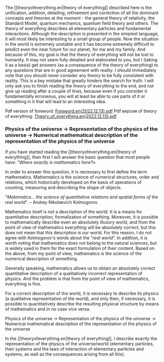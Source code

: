 The [[theoryofeverything.en|theory of everything]] described here is the unification, addition, detailing, refinement and correction of all the dominant concepts and theories at the moment - the general theory of relativity, the Standard Model, quantum mechanics, quantum field theory and others. The theory of everything describes all elementary particles and fundamental interactions. Although the description is presented in the simplest language, it will most likely be interesting to a small group of people. Now the situation in the world is extremely unstable and it has become extremely difficult to predict even the near future for our planet, for me and my family. And because of this, my goal is that the theory of everything will not be lost to humanity. It may not seem fully detailed and elaborated to you, but I (taking it as a basis) get answers (as a consequence of the theory of everything) to any questions that are in good agreement with reality. I should immediately note that you should never consider any theory to be fully consistent with reality. This is a key mistake that greatly hinders the search for truth. I will only ask you to finish reading the theory of everything to the end, and not give up reading after a couple of lines, because even if you consider it fundamentally erroneous, you will at least be able to use parts of it or something in it that will lead to an interesting idea.

Pdf version of foreword: [Foreword.en(2022.12.13).pdf](Files/Foreword.en(2022.12.13).pdf)
Pdf версия of theory of everything: [Theory_of_everything.en(2022.12.13).pdf](Files/Theory_of_everything.en(2022.12.13).pdf)

### Physics of the universe → Representation of the physics of the universe → Numerical mathematical description of the representation of the physics of the universe

If you have started reading the [[theoryofeverything.en|theory of everything]], then first I will answer the basic question that most people have: "_Where exactly is mathematics here?_».

In order to answer this question, it is necessary to first define the term mathematics. Mathematics is the science of numerical structures, order and relations, which historically developed on the basis of operations of counting, measuring and describing the shape of objects.

"_Matematics... the science of quantitative relations and spatial forms of the real world_". – Andrey Nikolaevich Kolmogorov.

Mathematics itself is not a description of the world. It is a means for quantitative description, formalization of something. Moreover, it is possible to mathematically describe even an absolutely illusory world, and from the point of view of mathematics everything will be absolutely correct, but this does not mean that this description is our world. For this reason, I do not agree with Kolmogorov's words about the "_real world_". In addition, it is worth noting that mathematics does not belong to the natural sciences, but is widely used in them for the exact formulation of their content. Based on the above, from my point of view, mathematics is the science of the numerical description of something.

Generally speaking, mathematics allows us to obtain an absolutely correct quantitative description of a qualitatively incorrect representation of physics. And the problem is that from the point of view of mathematics, everything is fine.

For a correct description of the world, it is necessary to describe its physics (a qualitative representation of the world), and only then, if necessary, it is possible to quantitatively describe the resulting physical structure by means of mathematics and in no case vice versa.

Physics of the universe → Representation of the physics of the universe → Numerical mathematical description of the representation of the physics of the universe

In the [[theoryofeverything.en|theory of everything]], I describe exactly the representation of the physics of the universe/world (elementary particles, their systems and the laws of interaction of elementary particles and systems, as well as the consequences arising from all this).

